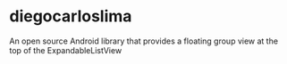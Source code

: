 # diegocarloslima
An open source Android library that provides a floating group view at the top of the ExpandableListView
